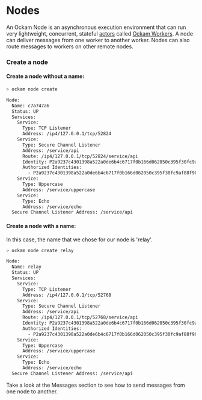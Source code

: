 # Nodes

An Ockam Node is an asynchronous execution environment that can run very lightweight, concurrent, stateful [actors](https://en.wikipedia.org/wiki/Actor\_model) called [Ockam Workers](workers.md). A node can deliver messages from one worker to another worker. Nodes can also route messages to workers on other remote nodes.

### Create a node

#### Create a node without a name:

```bash
> ockam node create

Node:
  Name: c7a747a6
  Status: UP
  Services:
    Service:
      Type: TCP Listener
      Address: /ip4/127.0.0.1/tcp/52824
    Service:
      Type: Secure Channel Listener
      Address: /service/api
      Route: /ip4/127.0.0.1/tcp/52824/service/api
      Identity: P2a9237c4301398a522a0de6b4c6717f0b166d062050c395f30fc9af88f90ad0b
      Authorized Identities:
        - P2a9237c4301398a522a0de6b4c6717f0b166d062050c395f30fc9af88f90ad0b
    Service:
      Type: Uppercase
      Address: /service/uppercase
    Service:
      Type: Echo
      Address: /service/echo
  Secure Channel Listener Address: /service/api
```

#### Create a node with a name:

In this case, the name that we chose for our node is 'relay'.

```bash
> ockam node create relay

Node:
  Name: relay
  Status: UP
  Services:
    Service:
      Type: TCP Listener
      Address: /ip4/127.0.0.1/tcp/52768
    Service:
      Type: Secure Channel Listener
      Address: /service/api
      Route: /ip4/127.0.0.1/tcp/52768/service/api
      Identity: P2a9237c4301398a522a0de6b4c6717f0b166d062050c395f30fc9af88f90ad0b
      Authorized Identities:
        - P2a9237c4301398a522a0de6b4c6717f0b166d062050c395f30fc9af88f90ad0b
    Service:
      Type: Uppercase
      Address: /service/uppercase
    Service:
      Type: Echo
      Address: /service/echo
  Secure Channel Listener Address: /service/api
```

Take a look at the Messages section to see how to send messages from one node to another.
